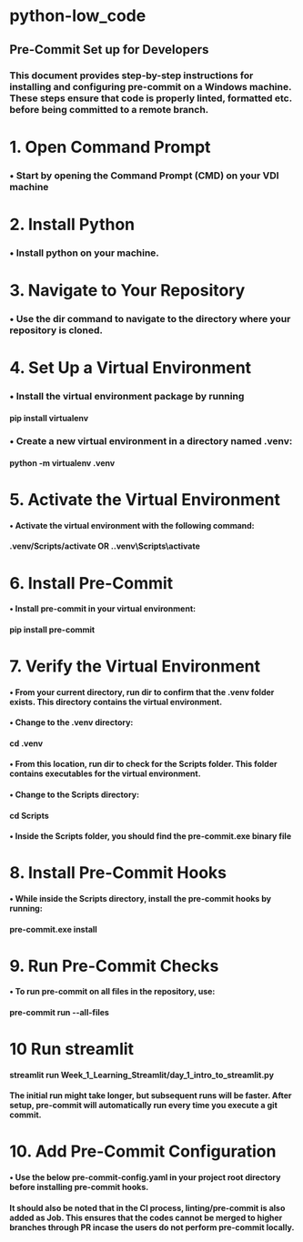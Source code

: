 # python-low_code
## Pre-Commit Set up for Developers
### This document provides step-by-step instructions for installing and configuring pre-commit on a Windows machine. These steps ensure that code is properly linted, formatted etc. before being committed to a remote branch.
# 1. Open Command Prompt
### •	Start by opening the Command Prompt (CMD) on your VDI machine
# 2. Install Python
### •	Install python on your machine.
# 3. Navigate to Your Repository
### •	Use the dir command to navigate to the directory where your repository is cloned.
# 4. Set Up a Virtual Environment
### •	Install the virtual environment package by running
#### pip install virtualenv
### •	Create a new virtual environment in a directory named .venv:
#### python -m virtualenv .venv
# 5. Activate the Virtual Environment
#### •	Activate the virtual environment with the following command:
#### .venv/Scripts/activate OR .\.venv\Scripts\activate
# 6. Install Pre-Commit
#### •	Install pre-commit in your virtual environment:
#### pip install pre-commit
# 7. Verify the Virtual Environment
#### •	From your current directory, run dir to confirm that the .venv folder exists. This directory contains the virtual environment.
#### •	Change to the .venv directory:
#### cd .venv
#### •	From this location, run dir to check for the Scripts folder. This folder contains executables for the virtual environment.
#### •	Change to the Scripts directory:
#### cd Scripts
#### •	Inside the Scripts folder, you should find the pre-commit.exe binary file
# 8. Install Pre-Commit Hooks
#### •	While inside the Scripts directory, install the pre-commit hooks by running:
#### pre-commit.exe install
# 9. Run Pre-Commit Checks
#### •	To run pre-commit on all files in the repository, use:
#### pre-commit run --all-files
# 10 Run streamlit 
#### streamlit run Week_1_Learning_Streamlit/day_1_intro_to_streamlit.py

#### The initial run might take longer, but subsequent runs will be faster. After setup, pre-commit will automatically run every time you execute a git commit.
# 10. Add Pre-Commit Configuration
#### •	Use the below pre-commit-config.yaml in your project root directory before installing pre-commit hooks.
 
#### It should also be noted that in the CI process, linting/pre-commit is also added as Job. This ensures that the codes cannot be merged to higher branches through PR incase the users do not perform pre-commit locally.
